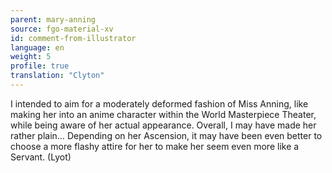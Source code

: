 ```yaml
---
parent: mary-anning
source: fgo-material-xv
id: comment-from-illustrator
language: en
weight: 5
profile: true
translation: "Clyton"
---
```


I intended to aim for a moderately deformed fashion of Miss Anning, like making her into an anime character within the World Masterpiece Theater, while being aware of her actual appearance. Overall, I may have made her rather plain… Depending on her Ascension, it may have been even better to choose a more flashy attire for her to make her seem even more like a Servant. (Lyot)
